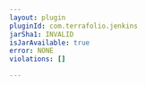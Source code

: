 ```yaml
---
layout: plugin
pluginId: com.terrafolio.jenkins
jarSha1: INVALID
isJarAvailable: true
error: NONE
violations: []

---
```

